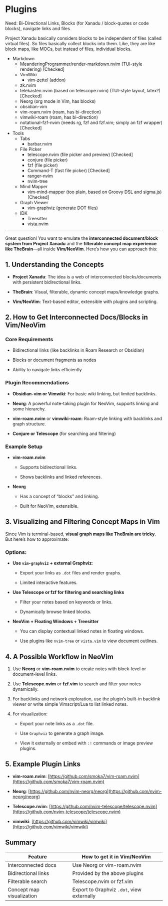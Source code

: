 # Plugins

Need: Bi-Directional Links, Blocks (for Xanadu / block-quotes or code blocks), navigate links and files

Project Xanadu basically considers blocks to be independent of files (called virtual files). So files basically collect blocks into them. Like, they are like block maps, like MOCs, but instead of files, individual blocks.

- Markdown
	- MeanderingProgrammer/render-markdown.nvim (TUI-style rendering) [Checked]
	- VimWiki
		- vim-zettel (addon)
	- zk.nvim
	- telekasten.nvim (based on telescope.nvim) (TUI-style layout, latex?) [Checked]
	- Neorg (org mode in Vim, has blocks)
	- obsidian-vim
	- vim-roam.nvim (roam, has bi-direction)
	- vimwiki-roam (roam, has bi-direction)
	- notational-fzf-nvim (needs rg, fzf and fzf.vim; simply an fzf wrapper) [Checked]
- Tools
	- Tabs
		- barbar.nvim
	- File Picker
		- telescope.nvim (file picker and preview) [Checked]
		- conjure (file picker)
		- fzf (file picker)
		- Command-T (fast file picker) [Checked]
		- ranger-nvim
		- nvim-tree
	- Mind Mapper
		- vim-mind-mapper (too plain, based on Groovy DSL and sigma.js) [Checked]
	- Graph Viewer
		- vim-graphviz (generate DOT files)
	- IDK
		- Treesitter
		- vista.nvim

---

Great question! You want to emulate the **interconnected document/block system from Project Xanadu** and the **filterable concept map experience like TheBrain**—all inside **Vim/NeoVim**. Here’s how you can approach this:

## 1. Understanding the Concepts

- **Project Xanadu**: The idea is a web of interconnected blocks/documents with persistent bidirectional links.
    
- **TheBrain**: Visual, filterable, dynamic concept maps/knowledge graphs.
    
- **Vim/NeoVim**: Text-based editor, extensible with plugins and scripting.

## 2. How to Get Interconnected Docs/Blocks in Vim/NeoVim

### Core Requirements

- Bidirectional links (like backlinks in Roam Research or Obsidian)
    
- Blocks or document fragments as nodes
    
- Ability to navigate links efficiently

### Plugin Recommendations

- **Obsidian-vim or Vimwiki**: For basic wiki linking, but limited backlinks.
    
- **Neorg**: A powerful note-taking plugin for NeoVim, supports linking and some hierarchy.
    
- **vim-roam.nvim** or **vimwiki-roam**: Roam-style linking with backlinks and graph structure.
    
- **Conjure or Telescope** (for searching and filtering)

### Example Setup

- **vim-roam.nvim**
    
    - Supports bidirectional links.
        
    - Shows backlinks and linked references.
        
- **Neorg**
    
    - Has a concept of “blocks” and linking.
        
    - Built for NeoVim, extensible.

## 3. Visualizing and Filtering Concept Maps in Vim

Since Vim is terminal-based, **visual graph maps like TheBrain are tricky**. But here’s how to approximate:

### Options:

- **Use `vim-graphviz` + external Graphviz**:
    
    - Export your links as `.dot` files and render graphs.
        
    - Limited interactive features.
        
- **Use Telescope or fzf for filtering and searching links**
    
    - Filter your notes based on keywords or links.
        
    - Dynamically browse linked blocks.
        
- **NeoVim + Floating Windows + Treesitter**
    
    - You can display contextual linked notes in floating windows.
        
    - Use plugins like `nvim-tree` or `vista.vim` to view document outlines.
    
## 4. A Possible Workflow in NeoVim

1. Use **Neorg** or **vim-roam.nvim** to create notes with block-level or document-level links.
    
2. Use **Telescope.nvim** or **fzf.vim** to search and filter your notes dynamically.
    
3. For backlinks and network exploration, use the plugin’s built-in backlink viewer or write simple Vimscript/Lua to list linked notes.
    
4. For visualization:
    
    - Export your note links as a `.dot` file.
        
    - Use `Graphviz` to generate a graph image.
        
    - View it externally or embed with `:!` commands or image preview plugins.

## 5. Example Plugin Links

- **vim-roam.nvim**: [https://github.com/smoka7/vim-roam.nvim](https://github.com/smoka7/vim-roam.nvim)
    
- **Neorg**: [https://github.com/nvim-neorg/neorg](https://github.com/nvim-neorg/neorg)
    
- **Telescope.nvim**: [https://github.com/nvim-telescope/telescope.nvim](https://github.com/nvim-telescope/telescope.nvim)
    
- **vimwiki**: [https://github.com/vimwiki/vimwiki](https://github.com/vimwiki/vimwiki)

## Summary

|Feature|How to get it in Vim/NeoVim|
|---|---|
|Interconnected docs|Use Neorg or vim-roam.nvim|
|Bidirectional links|Provided by the above plugins|
|Filterable search|Telescope.nvim or fzf.vim|
|Concept map visualization|Export to Graphviz `.dot`, view externally|

